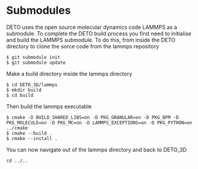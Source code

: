 # Submodules

DETO uses the open source molecular dynamics code LAMMPS as a submodule. To complete the DETO build process you first need to initialise and build the LAMMPS submodule. To do this, from inside the DETO directory to clone the sorce code from the lammps repository

```
$ git submodule init
$ git submodule update
```

Make a build directory inside the lammps directory

```
$ cd DETO_3D/lammps
$ mkdir build
$ cd build
```

Then build the lammps executable

```
$ cmake -D BUILD_SHARED_LIBS=on -D PKG_GRANULAR=on -D PKG_BPM -D PKG_MOLECULE=on -D PKG_MC=on -D LAMMPS_EXCEPTIONS=on -D PKG_PYTHON=on ../cmake
$ cmake --build .
$ cmake --install .
```

You can now navigate out of the lammps directory and back to DETO_3D

```
cd ../..
```